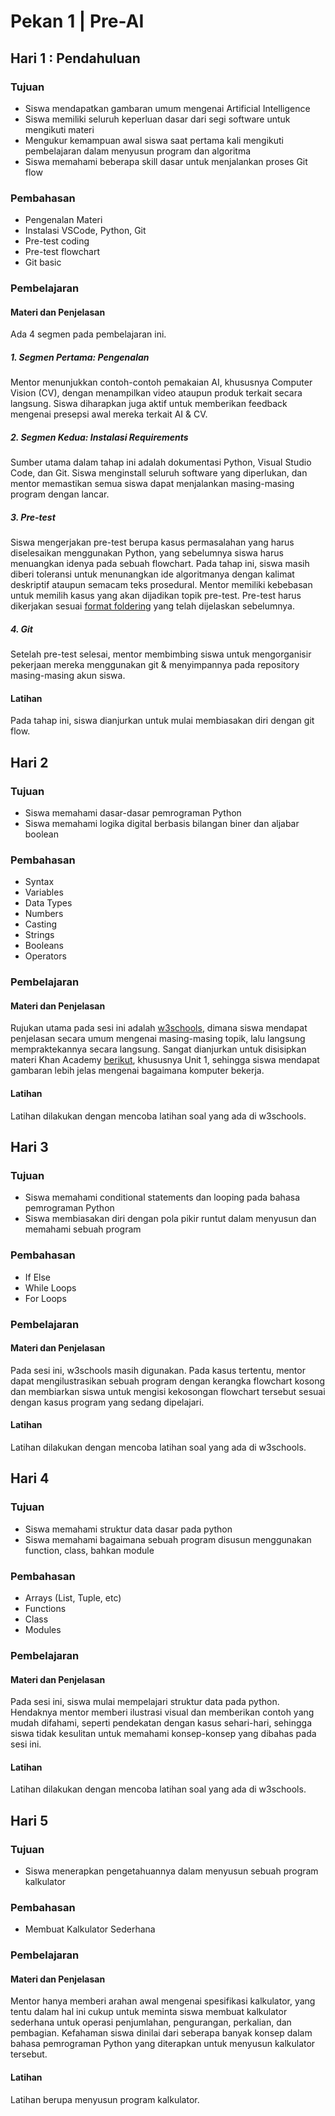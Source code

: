 # Pekan 1 | Pre-AI

## Hari 1 : Pendahuluan
### Tujuan
- Siswa mendapatkan gambaran umum mengenai Artificial Intelligence
- Siswa memiliki seluruh keperluan dasar dari segi software untuk mengikuti materi
- Mengukur kemampuan awal siswa saat pertama kali mengikuti pembelajaran dalam menyusun program dan algoritma
- Siswa memahami beberapa skill dasar untuk menjalankan proses Git flow
### Pembahasan
- Pengenalan Materi
- Instalasi VSCode, Python, Git
- Pre-test coding
- Pre-test flowchart 
- Git basic
### Pembelajaran
#### Materi dan Penjelasan
Ada 4 segmen pada pembelajaran ini.
##### 1. Segmen Pertama: Pengenalan
Mentor menunjukkan contoh-contoh pemakaian AI, khususnya Computer Vision (CV), dengan menampilkan video ataupun produk terkait secara langsung. Siswa diharapkan juga aktif untuk memberikan feedback mengenai presepsi awal mereka terkait AI & CV.
##### 2. Segmen Kedua: Instalasi Requirements
Sumber utama dalam tahap ini adalah dokumentasi Python, Visual Studio Code, dan Git. Siswa menginstall seluruh software yang diperlukan, dan mentor memastikan semua siswa dapat menjalankan masing-masing program dengan lancar.
##### 3. Pre-test
Siswa mengerjakan pre-test berupa kasus permasalahan yang harus diselesaikan menggunakan Python, yang sebelumnya siswa harus menuangkan idenya pada sebuah flowchart. Pada tahap ini, siswa masih diberi toleransi untuk menunangkan ide algoritmanya dengan kalimat deskriptif ataupun semacam teks prosedural. Mentor memiliki kebebasan untuk memilih kasus yang akan dijadikan topik pre-test. Pre-test harus dikerjakan sesuai [format foldering](https://github.com/syauqibilfaqih/sma-praxis-ai/blob/main/README.md#aktivitas-harian) yang telah dijelaskan sebelumnya.
##### 4. Git
Setelah pre-test selesai, mentor membimbing siswa untuk mengorganisir pekerjaan mereka menggunakan git & menyimpannya pada repository masing-masing akun siswa.
#### Latihan
Pada tahap ini, siswa dianjurkan untuk mulai membiasakan diri dengan git flow.



## Hari 2
### Tujuan
- Siswa memahami dasar-dasar pemrograman Python
- Siswa memahami logika digital berbasis bilangan biner dan aljabar boolean
### Pembahasan
- Syntax
- Variables
- Data Types
- Numbers
- Casting
- Strings
- Booleans
- Operators
### Pembelajaran
#### Materi dan Penjelasan
Rujukan utama pada sesi ini adalah [w3schools](https://www.w3schools.com/python/), dimana siswa mendapat penjelasan secara umum mengenai masing-masing topik, lalu langsung mempraktekannya secara langsung. Sangat dianjurkan untuk disisipkan materi Khan Academy [berikut](https://www.khanacademy.org/computing/ap-computer-science-principles), khususnya Unit 1, sehingga siswa mendapat gambaran lebih jelas mengenai bagaimana komputer bekerja. 
#### Latihan
Latihan dilakukan dengan mencoba latihan soal yang ada di w3schools.

## Hari 3 
### Tujuan
- Siswa memahami conditional statements dan looping pada bahasa pemrograman Python
- Siswa membiasakan diri dengan pola pikir runtut dalam menyusun dan memahami sebuah program
### Pembahasan
- If Else
- While Loops
- For Loops
### Pembelajaran
#### Materi dan Penjelasan
Pada sesi ini, w3schools masih digunakan. Pada kasus tertentu, mentor dapat mengilustrasikan sebuah program dengan kerangka flowchart kosong dan membiarkan siswa untuk mengisi kekosongan flowchart tersebut sesuai dengan kasus program yang sedang dipelajari.
#### Latihan
Latihan dilakukan dengan mencoba latihan soal yang ada di w3schools.

## Hari 4
### Tujuan
- Siswa memahami struktur data dasar pada python
- Siswa memahami bagaimana sebuah program disusun menggunakan function, class, bahkan module
### Pembahasan
- Arrays (List, Tuple, etc)
- Functions
- Class
- Modules
### Pembelajaran
#### Materi dan Penjelasan
Pada sesi ini, siswa mulai mempelajari struktur data pada python. Hendaknya mentor memberi ilustrasi visual dan memberikan contoh yang mudah difahami, seperti pendekatan dengan kasus sehari-hari, sehingga siswa tidak kesulitan untuk memahami konsep-konsep yang dibahas pada sesi ini. 
#### Latihan
Latihan dilakukan dengan mencoba latihan soal yang ada di w3schools.

## Hari 5
### Tujuan
- Siswa menerapkan pengetahuannya dalam menyusun sebuah program kalkulator
### Pembahasan
- Membuat Kalkulator Sederhana
### Pembelajaran
#### Materi dan Penjelasan
Mentor hanya memberi arahan awal mengenai spesifikasi kalkulator, yang tentu dalam hal ini cukup untuk meminta siswa membuat kalkulator sederhana untuk operasi penjumlahan, pengurangan, perkalian, dan pembagian. Kefahaman siswa dinilai dari seberapa banyak konsep dalam bahasa pemrograman Python yang diterapkan untuk menyusun kalkulator tersebut.
#### Latihan
Latihan berupa menyusun program kalkulator.